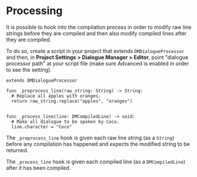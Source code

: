 # Processing

It is possible to hook into the compilation process in order to modify raw line strings before they are compiled and then also modify compiled lines after they are compiled.

To do so, create a script in your project that extends `DMDialogueProcessor` and then, in **Project Settings > Dialogue Manager > Editor**, point "dialogue processor path" at your script file (make sure Advanced is enabled in order to see the setting).

```gdscript
extends DMDialogueProcessor

func _preprocess_line(raw_string: String) -> String:
  # Replace all apples with oranges.
  return raw_string.replace("apples", "oranges")


func _process_line(line: DMCompiledLine) -> void:
  # Make all dialogue to be spoken by Coco.
  line.character = "Coco"
```

The `_preprocess_line` hook is given each raw line string (as a `String`) before any compilation has happened and expects the modified string to be returned.

The `_process_line` hook is given each compiled line (as a `DMCompiledLine`) after it has been compiled.